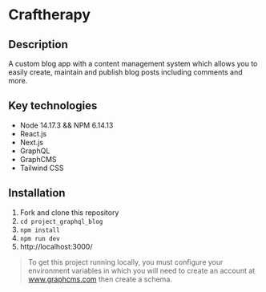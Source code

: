 # Craftherapy

## Description

A custom blog app with a content management system which allows you to easily create, maintain and publish blog posts including comments and more.

## Key technologies

- Node 14.17.3 && NPM 6.14.13
- React.js
- Next.js
- GraphQL
- GraphCMS
- Tailwind CSS

## Installation

1. Fork and clone this repository
2. `cd project_graphql_blog`
3. `npm install`
4. `npm run dev`
5. http://localhost:3000/

> To get this project running locally, you must configure your environment variables in which you will need to create an account at www.graphcms.com then create a schema.
